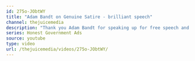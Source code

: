 ```yaml
---
id: 275o-JObtWY
title: "Adam Bandt on Genuine Satire - brilliant speech"
channel: thejuicemedia
description: "Thank you Adam Bandt for speaking up for free speech and the right to mercilessly troll Governments ✊"
series: Honest Government Ads
source: youtube
type: video
url: /thejuicemedia/videos/275o-JObtWY/
---
```

